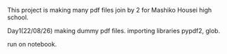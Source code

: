 This project is making many pdf files join by 2 for Mashiko Housei high school.

Day1(22/08/26)
making dummy pdf files. importing libraries pypdf2, glob.

run on notebook.
